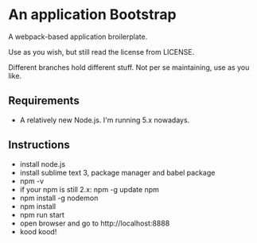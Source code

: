 An application Bootstrap
=========================

A webpack-based application broilerplate.

Use as you wish, but still read the license from LICENSE.

Different branches hold different stuff. Not per se maintaining,
use as you like.

Requirements
-------------

- A relatively new Node.js. I'm running 5.x nowadays.

Instructions
-------------

- install node.js
- install sublime text 3, package manager and babel package
- npm -v
- if your npm is still 2.x: npm -g update npm
- npm install -g nodemon
- npm install
- npm run start
- open browser and go to http://localhost:8888
- kood kood!
